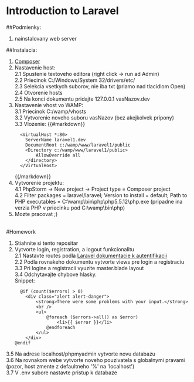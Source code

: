# Introduction to Laravel

##Podmienky:
1. nainstalovany web server

##Instalacia:
1. [Composer](https://getcomposer.org/) <br>
2. Nastavenie host: <br>
  2.1 Spustenie textoveho editora (right click -> run ad Admin) <br>
  2.2 Priecinok C:/Windows/System 32/drivers/etc/ <br>
  2.3 Selekcia vsetkych suborov, nie iba txt (priamo nad tlacidlom Open) <br>
  2.4 Otvorenie hosts <br>
  2.5 Na konci dokumentu pridajte 127.0.0.1		vasNazov.dev <br>
3. Nastavenie vhost vo WAMP: <br>
  3.1 Priecinok C:/wamp/vhosts <br>
  3.2 Vytvorenie noveho suboru vasNazov (bez akejkolvek pripony) <br>
  3.3 Vlozenie:
	{{#markdown}}
	```
	  <VirtualHost *:80>
		ServerName laravel1.dev
		DocumentRoot c:/wamp/www/laravel1/public
		<Directory c:/wamp/www/laravel1/public>
			AllowOverride all
		</directory>
	  </VirtualHost>
	```
	{{/markdown}}
4. Vytvorenie projektu: <br>
  4.1 PhpStorm -> New project -> Project type = Composer project <br>
  4.2 Filter packages = laravel/laravel; Version to install = default; Path to PHP executables = C:\wamp\bin\php\php5.5.12\php.exe (pripadne ina verzia PHP v priecinku pod C:\wamp\bin\php\) <br>
5. Mozte pracovat ;) <br> <br>

#Homework
1. Stiahnite si tento repositar <br>
2. Vytvorte login, registration, a logout funkcionalitu <br>
  2.1 Nastavte routes podla [Laravel dokumentacie k autentifikacii](http://laravel.com/docs/5.1/authentication) <br>
  2.2 Podla rovnakeho dokumentu vytvorte views pre login a registraciu <br>
  3.3 Pri logine a registracii vyuzite master.blade layout <br>
  3.4 Odchytavajte chybove hlasky. <br>
  Snippet: <br>
	```
	  @if (count($errors) > 0)
		<div class="alert alert-danger">
			<strong>There were some problems with your input.</strong>
			<br />
			<ul>
				@foreach ($errors->all() as $error)
					<li>{{ $error }}</li>
				@endforeach
			</ul>
		</div>
	@endif
	```
  3.5 Na adrese localhost/phpmyadmin vytvorte novu databazu <br>
  3.6 Na rovnakom webe vytvorte noveho pouzivatela s globalnymi pravami (pozor, host zmente z defaultneho '%' na 'localhost') <br>
  3.7 V .env subore nastavte pristup k databaze

